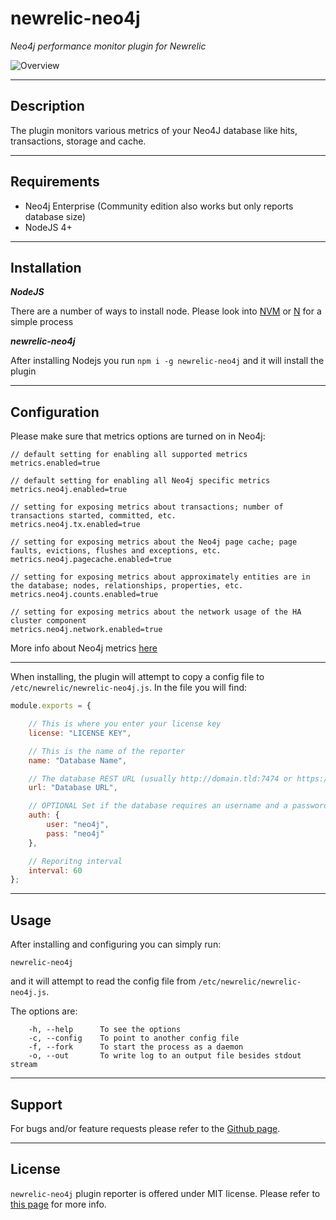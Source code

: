# newrelic-neo4j

_Neo4j performance monitor plugin for Newrelic_

![Overview](https://cloud.githubusercontent.com/assets/962643/14102149/811abb98-f5a1-11e5-83f9-9530ac764b36.png)
____

## Description

The plugin monitors various metrics of your Neo4J database
like hits, transactions, storage and cache.

___

## Requirements

- Neo4j Enterprise (Community edition also works but only reports database size)
- NodeJS 4+

___

## Installation

***NodeJS***

There are a number of ways to install node.
Please look into [NVM](https://github.com/creationix/nvm#installation) or [N](https://github.com/tj/n#installation) for a simple process

***newrelic-neo4j***

After installing Nodejs you run `npm i -g newrelic-neo4j` and it will install the plugin

___

## Configuration

Please make sure that metrics options are turned on in Neo4j:
```
// default setting for enabling all supported metrics
metrics.enabled=true

// default setting for enabling all Neo4j specific metrics
metrics.neo4j.enabled=true

// setting for exposing metrics about transactions; number of transactions started, committed, etc.
metrics.neo4j.tx.enabled=true

// setting for exposing metrics about the Neo4j page cache; page faults, evictions, flushes and exceptions, etc.
metrics.neo4j.pagecache.enabled=true

// setting for exposing metrics about approximately entities are in the database; nodes, relationships, properties, etc.
metrics.neo4j.counts.enabled=true

// setting for exposing metrics about the network usage of the HA cluster component
metrics.neo4j.network.enabled=true
```
More info about Neo4j metrics [here](http://neo4j.com/docs/2.3.0/metrics-extension.html)

___

When installing, the plugin will attempt to copy a config file to `/etc/newrelic/newrelic-neo4j.js`. In the file you will find:
```javascript
module.exports = {

    // This is where you enter your license key
    license: "LICENSE KEY",

    // This is the name of the reporter
    name: "Database Name",

    // The database REST URL (usually http://domain.tld:7474 or https://domain.tld:7473)
    url: "Database URL",

    // OPTIONAL Set if the database requires an username and a password
    auth: {
        user: "neo4j",
        pass: "neo4j"
    },

    // Reporitng interval
    interval: 60
};
```

___

## Usage

After installing and configuring you can simply run:
```
newrelic-neo4j
```
and it will attempt to read the config file from `/etc/newrelic/newrelic-neo4j.js`.

The options are:
```
    -h, --help      To see the options
    -c, --config    To point to another config file
    -f, --fork      To start the process as a daemon
    -o, --out       To write log to an output file besides stdout stream
```

___

## Support

For bugs and/or feature requests please refer to the [Github page](https://github.com/stefangab95/newrelic-neo4j).

___

## License

`newrelic-neo4j` plugin reporter is offered under MIT license. Please refer to [this page](https://github.com/stefangab95/newrelic-neo4j/blob/master/LICENSE) for more info.
